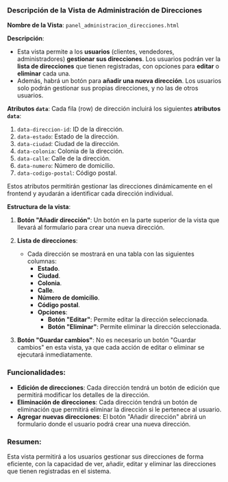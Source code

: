 ### Descripción de la Vista de **Administración de Direcciones**

**Nombre de la Vista**: `panel_administracion_direcciones.html`

**Descripción**:

- Esta vista permite a los **usuarios** (clientes, vendedores, administradores) **gestionar sus direcciones**. Los usuarios podrán ver la **lista de direcciones** que tienen registradas, con opciones para **editar** o **eliminar** cada una.
- Además, habrá un botón para **añadir una nueva dirección**. Los usuarios solo podrán gestionar sus propias direcciones, y no las de otros usuarios.

**Atributos `data`**:
Cada fila (row) de dirección incluirá los siguientes **atributos `data`**:

1. `data-direccion-id`: ID de la dirección.
2. `data-estado`: Estado de la dirección.
3. `data-ciudad`: Ciudad de la dirección.
4. `data-colonia`: Colonia de la dirección.
5. `data-calle`: Calle de la dirección.
6. `data-numero`: Número de domicilio.
7. `data-codigo-postal`: Código postal.

Estos atributos permitirán gestionar las direcciones dinámicamente en el frontend y ayudarán a identificar cada dirección individual.

**Estructura de la vista**:

1. **Botón "Añadir dirección"**: Un botón en la parte superior de la vista que llevará al formulario para crear una nueva dirección.
2. **Lista de direcciones**:

   - Cada dirección se mostrará en una tabla con las siguientes columnas:
     - **Estado**.
     - **Ciudad**.
     - **Colonia**.
     - **Calle**.
     - **Número de domicilio**.
     - **Código postal**.
     - **Opciones**:
       - **Botón "Editar"**: Permite editar la dirección seleccionada.
       - **Botón "Eliminar"**: Permite eliminar la dirección seleccionada.

3. **Botón "Guardar cambios"**: No es necesario un botón "Guardar cambios" en esta vista, ya que cada acción de editar o eliminar se ejecutará inmediatamente.

### Funcionalidades:

- **Edición de direcciones**: Cada dirección tendrá un botón de edición que permitirá modificar los detalles de la dirección.
- **Eliminación de direcciones**: Cada dirección tendrá un botón de eliminación que permitirá eliminar la dirección si le pertenece al usuario.
- **Agregar nuevas direcciones**: El botón "Añadir dirección" abrirá un formulario donde el usuario podrá crear una nueva dirección.

### Resumen:

Esta vista permitirá a los usuarios gestionar sus direcciones de forma eficiente, con la capacidad de ver, añadir, editar y eliminar las direcciones que tienen registradas en el sistema.
